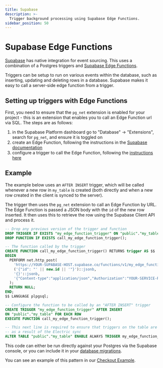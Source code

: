 ```yaml
---
title: Supabase
description: >-
  Trigger background processing using Supabase Edge Functions.
sidebar_position: 50
---
```


# Supabase Edge Functions

[Supabase](../deployment/supabase.md) has native integration for event sourcing. This uses a combination of a Postgres triggers and [Supabase Edge Functions](https://supabase.com/docs/guides/functions).

Triggers can be setup to run on various events within the database, such as inserting, updating and deleting rows in a database. Supabase makes it easy to call a server-side edge function from a trigger.

## Setting up triggers with Edge Functions

First, you need to ensure that the `pg_net` extension is enabled for your project - this is an extension that enables you to call an Edge Function url via SQL. The steps are as follows:

1. in the Supabase Platform dashboard go to "Database" -> "Extensions", search for `pg_net`, and ensure it is toggled on
2. create an Edge Function, following the instructions in the [Supabase documentation](https://supabase.com/docs/guides/functions)
3. configure a trigger to call the Edge Function, following the [instructions here](https://supabase.com/docs/guides/database/postgres/triggers)

## Example

The example below uses an `AFTER INSERT` trigger, which will be called whenever a new row in `my_table` is created (both directly and when a new row created in the client is synced to the server).

The trigger then uses the `pg_net` extension to call an Edge Function by URL. The Edge Function is passed a JSON body with the `id` of the new row inserted. It then uses this to retrieve the row using the Supabase Client API and process it.

```sql
-- Drop any previous version of the trigger and function
DROP TRIGGER IF EXISTS "my_edge_function_trigger" ON "public"."my_table";
DROP FUNCTION IF EXISTS call_my_edge_function_trigger();

-- The function called by the trigger
CREATE FUNCTION call_my_edge_function_trigger() RETURNS trigger AS $$
BEGIN
  PERFORM net.http_post(
    'https://YOUR-SUPABASE-HOST.supabase.co/functions/v1/my_edge_function',
    ('{"id": "' || new.id || '"}')::jsonb,
    '{}'::jsonb,
    '{"Content-type":"application/json","Authorization":"YOUR-SERVICE-ROLL-KEY"}'::jsonb
  );
  RETURN NULL;
END;
$$ LANGUAGE plpgsql;

-- Configure the function to be called by an "AFTER INSERT" trigger
CREATE TRIGGER "my_edge_function_trigger" AFTER INSERT
ON "public"."my_table" FOR EACH ROW
EXECUTE FUNCTION call_my_edge_function_trigger();

-- This next line is required to ensure that triggers on the table are called
-- as a result of the Electric sync
ALTER TABLE "public"."my_table" ENABLE ALWAYS TRIGGER my_edge_function_trigger;
```

This code can either be run directly against your Postgres via the Supabase console, or you can include it in your [database migrations](../../usage/data-modelling/migrations.md).

You can see an example of this pattern in our [Checkout Example](../../examples/checkout.md).
